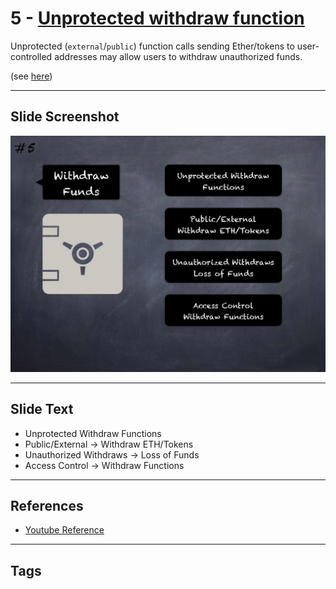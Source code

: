 # 5 - [Unprotected withdraw function](Unprotected%20withdraw%20function.md)
Unprotected (`external`/`public`) function calls sending Ether/tokens to user-controlled addresses may allow users to withdraw unauthorized funds. 

(see [here](https://swcregistry.io/docs/SWC-105))

___
## Slide Screenshot
![05.jpg](../../images/4.%20Pitfalls%20and%20Best%20Practices%20101/005.jpg)
___
## Slide Text
- Unprotected Withdraw Functions
- Public/External -> Withdraw ETH/Tokens
- Unauthorized Withdraws -> Loss of Funds
- Access Control -> Withdraw Functions
___
## References
- [Youtube Reference](https://youtu.be/OOzyoaYIw2k?t=506)
___
## Tags